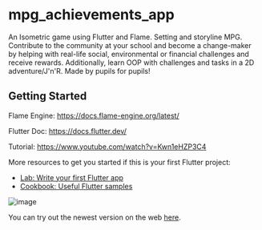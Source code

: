 # mpg_achievements_app

An Isometric game using Flutter and Flame. Setting and storyline MPG. Contribute to the community at your school and become a change-maker by helping with real-life social, environmental or financial challenges and receive rewards. Additionally, learn OOP with challenges and tasks in a 2D adventure/J'n'R.
Made by pupils for pupils!

## Getting Started
Flame Engine:
https://docs.flame-engine.org/latest/

Flutter Doc:
https://docs.flutter.dev/

Tutorial:
https://www.youtube.com/watch?v=Kwn1eHZP3C4

More resources to get you started if this is your first Flutter project:

- [Lab: Write your first Flutter app](https://docs.flutter.dev/get-started/codelab)
- [Cookbook: Useful Flutter samples](https://docs.flutter.dev/cookbook)

![image](https://github.com/user-attachments/assets/26d9d7df-1468-494d-bd11-59f8db91c957)

You can try out the newest version on the web [here](https://mpixelg.github.io/mpg_achievements_app/).
